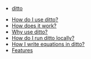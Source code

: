 - [ditto](README)
  <!-- version 0.15 -->
  <!-- - [查看源代码](docs/allsrc) -->
  <!-- - [Github Repository](http://github.com/masx200/ditto/) -->

<!-- - [ditto:searchbar] -->

<!-- ## FAQ -->

- [How do I use ditto?](docs/how_do_i_use_ditto)
- [How does it work?](docs/how_does_it_work)
- [Why use ditto?](docs/why_use_ditto)
- [How do I run ditto locally?](docs/how_do_i_run_ditto_locally)
- [How I write equations in ditto?](docs/maths_demo)
- [Features](docs/features)

<!-- ## Projects that use ditto
- [playground](http://chutsu.github.io/playground)
- [direnv](http://direnv.net)
- [rover](http://wallarelvo.github.io/rover)
- [zeromq-ros](http://wallarelvo.github.io/zeromq-ros) -->
